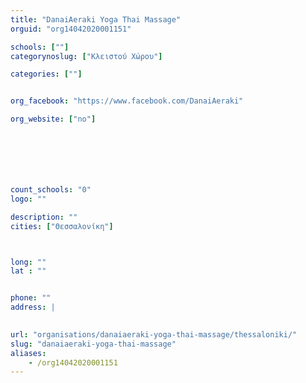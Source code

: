 ```yaml
---
title: "DanaiAeraki Yoga Thai Massage"
orguid: "org14042020001151"

schools: [""]
categorynoslug: ["Κλειστού Χώρου"]

categories: [""]


org_facebook: "https://www.facebook.com/DanaiAeraki"

org_website: ["no"]







count_schools: "0"
logo: ""

description: ""
cities: ["Θεσσαλονίκη"]



long: ""
lat : ""


phone: ""
address: |
    

url: "organisations/danaiaeraki-yoga-thai-massage/thessaloniki/"
slug: "danaiaeraki-yoga-thai-massage"
aliases:
    - /org14042020001151
---
```



